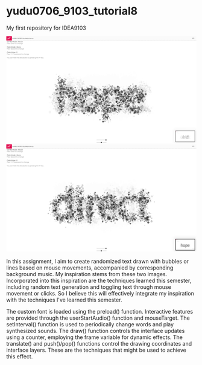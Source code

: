# yudu0706_9103_tutorial8
My first repository for IDEA9103


![insprition pic 1](ReadMeImage/1.png)
![insprition pic 2](ReadMeImage/2.png)

<!-- Part1 -->
In this assignment, I aim to create randomized text drawn with bubbles or lines based on mouse movements, accompanied by corresponding background music. My inspiration stems from these two images.
Incorporated into this inspiration are the techniques learned this semester, including random text generation and toggling text through mouse movement or clicks.
So I believe this will effectively integrate my inspiration with the techniques I've learned this semester.

<!-- Part2 -->
The custom font is loaded using the preload() function. 
Interactive features are provided through the userStartAudio() function and mouseTarget. 
The setInterval() function is used to periodically change words and play synthesized sounds. 
The draw() function controls the interface updates using a counter, employing the frame variable for dynamic effects. 
The translate() and push()/pop() functions control the drawing coordinates and interface layers. 
These are the techniques that might be used to achieve this effect.



